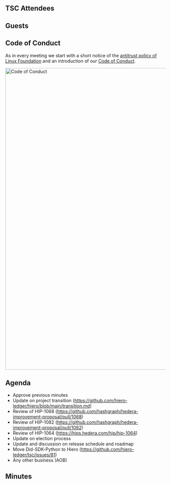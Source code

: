 ## TSC Attendees

## Guests

## Code of Conduct

As in every meeting we start with a short notice of the [antitrust policy of Linux Foundation](https://www.linuxfoundation.org/legal/antitrust-policy)
and an introduction of our [Code of Conduct](https://www.lfdecentralizedtrust.org/code-of-conduct).

<img width="945" alt="Code of Conduct" src="https://github.com/user-attachments/assets/3a187bc9-65ae-461e-bb46-7ce0db8e32cf">

## Agenda

- Approve previous minutes 
- Update on project transition (https://github.com/hiero-ledger/hiero/blob/main/transition.md)
- Review of HIP-1068 (https://github.com/hashgraph/hedera-improvement-proposal/pull/1068)
- Review of HIP-1082 (https://github.com/hashgraph/hedera-improvement-proposal/pull/1082)
- Review of HIP-1064 (https://hips.hedera.com/hip/hip-1064)
- Update on election process
- Update and discussion on release schedule and roadmap
- Move Did-SDK-Python to Hiero (https://github.com/hiero-ledger/tsc/issues/81)
- Any other business (AOB)

## Minutes

